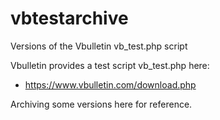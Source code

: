 # vbtestarchive
Versions of the Vbulletin vb_test.php script

Vbulletin provides a test script vb_test.php here:
* https://www.vbulletin.com/download.php

Archiving some versions here for reference.
